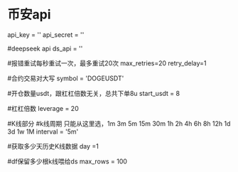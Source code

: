 # 币安api
api_key = ''
api_secret = ''

#deepseek api
ds_api = ''

#报错重试每秒重试一次，最多重试20次
max_retries=20
retry_delay=1

#合约交易对大写
symbol = 'DOGEUSDT'

#开仓数量usdt，跟杠杠倍数无关，总共下单8u
start_usdt = 8

#杠杠倍数
leverage = 20

#K线部分
#k线周期  只能从这里选，1m 3m 5m 15m 30m 1h 2h 4h 6h 8h 12h 1d 3d 1w 1M
interval = '5m' 

#获取多少天历史K线数据
day =1 

#df保留多少根k线喂给ds
max_rows = 100                                     
